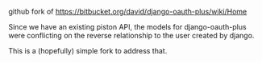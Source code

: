 github fork of https://bitbucket.org/david/django-oauth-plus/wiki/Home

Since we have an existing piston API, the models for django-oauth-plus were
conflicting on the reverse relationship to the user created by django.

This is a (hopefully) simple fork to address that.
